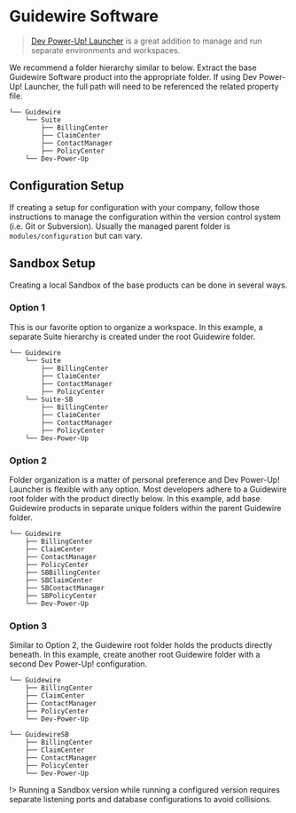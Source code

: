 # Guidewire Software

> [Dev Power-Up! Launcher](https://github.com/dev-power-up/launcher) is a great addition to manage and run separate environments and workspaces.

We recommend a folder hierarchy similar to below. Extract the base Guidewire Software product into the appropriate folder. If using Dev Power-Up! Launcher, the full path will need to be referenced the related property file. 

```text
└── Guidewire
    └── Suite
        ├── BillingCenter
        ├── ClaimCenter
        ├── ContactManager
        ├── PolicyCenter
    └── Dev-Power-Up
```

## Configuration Setup

If creating a setup for configuration with your company, follow those instructions to manage the configuration within the version control system (i.e. Git or Subversion). Usually the managed parent folder is  ```modules/configuration``` but can vary.


## Sandbox Setup

Creating a local Sandbox of the base products can be done in several ways. 

### Option 1

This is our favorite option to organize a workspace. In this example, a separate Suite hierarchy is created under the root Guidewire folder.

```text
└── Guidewire
    └── Suite
        ├── BillingCenter
        ├── ClaimCenter
        ├── ContactManager
        ├── PolicyCenter
    └── Suite-SB
        ├── BillingCenter
        ├── ClaimCenter
        ├── ContactManager
        ├── PolicyCenter
    └── Dev-Power-Up
```

### Option 2

Folder organization is a matter of personal preference and Dev Power-Up! Launcher is flexible with any option. Most developers adhere to a Guidewire root folder with the product directly below. In this example, add base Guidewire products in separate unique folders within the parent Guidewire folder. 

```text
└── Guidewire
    ├── BillingCenter
    ├── ClaimCenter
    ├── ContactManager
    ├── PolicyCenter
    ├── SBBillingCenter
    ├── SBClaimCenter
    ├── SBContactManager
    ├── SBPolicyCenter
    └── Dev-Power-Up
```

### Option 3

Similar to Option 2, the Guidewire root folder holds the products directly beneath. In this example, create another root Guidewire folder with a second Dev Power-Up! configuration.

```text
└── Guidewire
    ├── BillingCenter
    ├── ClaimCenter
    ├── ContactManager
    ├── PolicyCenter
    └── Dev-Power-Up

└── GuidewireSB
    ├── BillingCenter
    ├── ClaimCenter
    ├── ContactManager
    ├── PolicyCenter
    └── Dev-Power-Up
```

!> Running a Sandbox version while running a configured version requires separate listening ports and database configurations to avoid collisions.